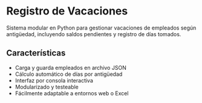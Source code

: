 # Registro de Vacaciones 

Sistema modular en Python para gestionar vacaciones de empleados según antigüedad, incluyendo saldos pendientes y registro de días tomados.

## Características

- Carga y guarda empleados en archivo JSON
- Cálculo automático de días por antigüedad
- Interfaz por consola interactiva
- Modularizado y testeable
- Fácilmente adaptable a entornos web o Excel

